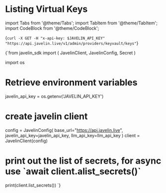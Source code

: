 # Listing Virtual Keys
import Tabs from '@theme/Tabs';
import TabItem from '@theme/TabItem';
import CodeBlock from '@theme/CodeBlock';

<Tabs>
<TabItem value="shell" label="Using the API:">

<CodeBlock
  language="python">
  {`
curl -X GET -H "x-api-key: $JAVELIN_API_KEY" "https://api.javelin.live/v1/admin/providers/keyvault/keys"
`}
</CodeBlock>

</TabItem>

<TabItem value="py" label="In Python:">

<CodeBlock
  language="python"
  title="Javelin List Secrets Example"
  showLineNumbers>
  {`from javelin_sdk import (
    JavelinClient,
    JavelinConfig,
    Secret
)

import os

# Retrieve environment variables
javelin_api_key = os.getenv('JAVELIN_API_KEY')

# create javelin client
config = JavelinConfig(
    base_url="https://api.javelin.live",
    javelin_api_key=javelin_api_key,
    llm_api_key=llm_api_key
)
client = JavelinClient(config)

# print out the list of secrets, for async use \`await client.alist_secrets()\`
print(client.list_secrets())
`}
</CodeBlock>

</TabItem>

</Tabs>
